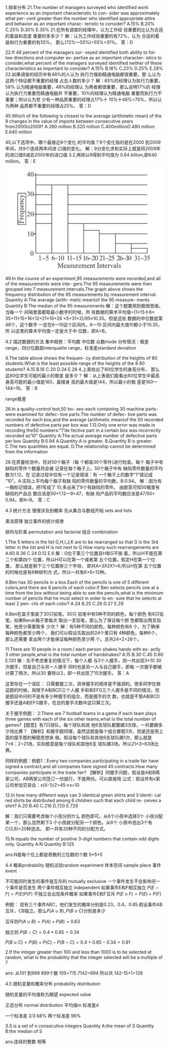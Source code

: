1.频率分布
21.The number of managers surveyed
who identified work experience as
an important characteristic to con-
sider was approximately what per-
cent greater than the number who
identified appropriate attire and
behavior as an important charac-
teristic to consider?
A.15%
B.20%
C.25%
D.30%
E.35%
21.在所有调查的经理中，认为工作经
验重要的比认为合适的着装和态度
重要的多多少？
解：认为工作经验重要的有72%，认为
合适的着装和行为重要的有55%，
那么(72%一55%)÷55%=31%。
答：D

22.If 48 percent of the managers sur-
veyed identified both ability to fol-
low directions and computer ex-
pertise as an important character-
istics to consider,what percent of
the managers surveyed identified
neither of these characteristics as
important to consider?
A.15%
B.18%
C.23%
D.25%
E.28%
22.如果调查的经历中有48%的人认为
执行力强和精通电脑都很重要，那
么认为这两个特征都不重要的经理
占总人数的多少？
解：65%的经理认为执行力重要，58%
认为精通电脑重要，48%的经理认
为两者都很重要，那么说明17%的
经理认为执行力重要而精通电脑并
不重要，10%的经理认为精通电脑
重要而执行力不重要；所以认为至
少有一种品质重要的经理占17%十
10%十48%=75%，所以认为两种
品质都不重要的经理占25%。
答：D


45.Which of the following is closest
to the average (arithmetic mean)
of the 9 changes in the value of
imports between consecutive years
from2000to2009?
A.260 million
B.320 million
C.$400 million
D.$480 million
E.640 million

45,以下选项中，哪个最接近9个变化
的平均值？9个变化指的是在2000
到2009年间，共9个连续两年间进
口值的变化。
解：9分变化求和实际上就是将2009年
的进口值9减去2000年的进口值
3.2,再除以9得到平均值为
0.64 billion,即640 million。
答：E

<img src="./ana1.png">
49.In the course of an experiment,95
measurements were recorded,and
all of the measurements were inte-
gers.The 95 measurements were
then grouped into 7 measurement
intervals.The graph above shows
the frequency distribution of the
95 measurements by measurement
interval.
Quantity A:The average (arith-
metic mean)of the 95 measure-
ments
Quantity B:The median of the 95
measurements
解：这个题要用到极限思维。当每一个
间隔里面都取最小数字的时候，所
有数据的算术平均值=(1×15十6×
35+11×15+16×12+21×10+26
×5+31×2)/95≈10.35。但是这些
数据的中位数是第48个，这个数字
一定在6一10这个区间内，6一10
区间内最大值10都小于10.35，所
以这里的算术平均值一定是大于中
位数，即A>B。

4.2 描述数据的方法
集中趋势：平均数 中位数 众数mode
分布情况：极差range，四分位数距interquatile range，标准差standard deviation


4.The table above shows the frequen-
cy distribution of the heights of 80
students.What is the least possible
range of the heights of the 8
80
students?
A.15
B.16
C.20
D.24
E.28
4.上表给出了80位学生的身高分布，
那么这80位学生可能的最小的极差
是多少？
解：从上表我们能看出80位学生中最高
身高可能的最小值是160，最矮身
高的最大值是144，所以最小的极
差是160一144=16。
答：B

range极差


26.In a quality-control test,50 bo-
xes-each containing 30 machine
parts-were examined for defec-
tive parts.The number of defec-
tive parts was recorded for each
box,and the average (arithmetic
mean)of the 50 recorded numbers
of defective parts per box was
1.12.Only one error was made in
recording the50 numbers:“1”de
fective part in a certain box was
incorrectly recorded as“l0”
Quantity A:The actual average
number of defective parts per box
Quantity B:0.94
A.Quantity A is greater.
B.Quantity B is greater.
C.The two quantities are equal.
D.The relationship
cannot be
determined from the information

26.在质量检测中，将对50个箱子（每
个都装30个零件)进行检查。每个
箱子中有缺陷的零件个数量将会被
记录在每个箱子上。50个箱子中有
缺陷零件数量的平均数为1.12，在
记录过程中仅有一个记录错误：有
一个箱子上的数字“1”错记成
“10”。A:实际上平均每个箱子有缺
陷的零件数量的平均数，B:0.94。
解：因为有一箱标记错误，把1写成了
10,多出来了9个有缺陷的零件。
由题意可知50箱里有缺陷的产品总
数应该是50×1.12一9=47，有缺
陷产品的平均数应该是47/50=
0.94。即A=B。
答：C

4.3 统计方法
慢慢涉及到概率 先从集合与数组开始 sets and lists

乘法原理 独立事件的统计规律

排列与阶乘 permutation and factorial
组合 combination

1.The 5 letters in the list G,H,I,J,K are to be rearranged so that G is the 3rd letter in the list and H is not next to G.How many such rearrangements are
A.60
B.36
C.24
D.12
E.6
解：G位于第三个位置且H和G不挨
着，所以H不能在第二个和第四个
位置，所以H可以在第一个或者第
五个位置。假定H在第一个位置，
那么就是剩下三个位置排三个字母，
即共A=3X2X1=6;所以H在第
五个位置的时候也是有6种排列方
式，所以一共有6+6=12种。


6.Ben has 30 pencils in a box.Each
of the pencils is one of 5 different
colors,and there are 6 pencils of
each color.If Ben selects pencils
one at a time from the box without
being able to see the pencils,what
is the minimum number of pencils
that he must select in order to en-
sure that he selects at least 2 pen-
cils of each color?
A.24
B.25
C.26
D.27
E.28

6.Ben在盒子里装了30只铅笔。30只
铅笔中有5种不同的颜色，每个颜色
有6只铅笔。如果Ben从箱子里每次
取出一支铅笔，那么为了保证每个颜
色都取出两支铅笔，他至少需要取多
少次？
解：有5种不同的颜色，每种颜色有6
个，为了确保每种颜色都至少两个，
我们可以假设先取出的24个里只有
4种颜色，每种6个，那么还需要
拿出两个才能保证每种颜色至少两
个。总共24+2=26个。


11.There are 10 people in a room.I
each person shakes hands with ex-
actly 3 other people,what is the
total number of handshakes?
A.15
B.30
C.45
D.60
E.120
解：先不考虑重复的情况下，每个人都
与3个人握手，则一共出现3×10
30次握手，但是自己与另一人握手
同时也是另一人与自己握手，即每
一次握手都被计算了两次，所以30
要除以2，即一共出现了15次握手。
答：A

这里存在一个误区：
只需要握三次，具体握手的顺序是不强调的。很多同学在做这题的时候，局限于A和BCD三个人握
手和和EFG三个人握手是不同的情况，但是题目中问的不是有多少种握手的组合，而是握手的次
数，也就是不管A和BCD握手还是A和EFG握手，在总的屋手次数中这只算三次。

关于握手例题：
2:There are 7 football teams in a game.If each team plays three games with each of
the six other teams,what is the total number of games?【题意】有7只球队，每个球队和其
他6支球队都要踢3次球，一共要踢多少场比赛？
【解析】和握手题同理，虽然这题是每个组合要题3次，但是还是用上面的屋手题的解题思想来
做。假设每个球队和其他6支球队踢1次，那么就是7×6：2=21场，实际题意是每个球队和其他6支
球队踢3场，所以21×3=63场比赛。

同样的例题：例题1：Every two companies participating in a trade fair have signed a
contract,and all companies have signed 45 contracts.How many companies participate in
the trade fair?
【解析】同握手问题，假设是A和B两家公司，AB两家公司签订一份就行，不是两份。可以直接用
公式：假设共有x家公司参加交易会：x(X-1)/2=45→x=10

12.In how many different ways can 3
identical green shirts and 3 identi-
cal red shirts be distributed among
6 children such that each child re-
ceives a shirt?
A.20
B.40
C.216
D.720
E.729

解：我们只需要考虑每个小孩分到什么
颜色即可。从6个小孩中选择3个
小孩分配某一个，那么显然剩下3
个小孩就分配另一个颜色。从6个
小孩中选出3个有C(3,6)=20种选法，
即一共有20种不同的分配方式。

15.N equals the number of positive 3-digit numbers that contain odd digits only.
Quantity A:N
Quantity B:125

ans:N是每个位上都是奇数的三位数的个数 5\*5*5

4.4 概率probability
随机试验random experiment 
样本空间 sample place
事件 event

不可能同时发生的事件是互斥的 mutually exclusive 
一个事件发生不会影响另一个事件是否发生 两个事件相互独立
independent 
如果事件E和F相互独立 $P(E\cap F)=P(E)P(F)$ 不独立会出现条件概率
如果事件E和F互斥 $P(E\cup F)=P(E)+P(F)$

例题：
现有三个事件ABC，他们发生的概率分别是0.23，0.4，0.85.假设事件AB互斥，CB独立，那么$P(A\cup B),P(B\cup C)$分别是多少

互斥则$P(A\cup B)=P(A)+P(B)=0.63$

独立则 $P(B\cap C)=0.4*0.85=0.34$

$P(B\cup C)=P(B)+P(C)-P(B\cap C)=0.4+0.85-0.34=0.91$

2.If the integer greater than 100 and less than 1000 is to be selected at random, what is the probability that the integer selected will be a multiple of 7

ans: 从101 到999 899个数
105=7*15
7*142=994
所以共 142-15+1=128

4.5 随机变量和概率分布
probability distribution

随机变量的平均值称为期望 expected value

正态分布 normal distribution
平均值m 标准差d

一个标准差 2/3 68%
两个标准差 96%

3.S is a set of n consecutive integers 
Quantity A:the mean of S
Quantity B:the median of S

ans:连续的整数 相等

